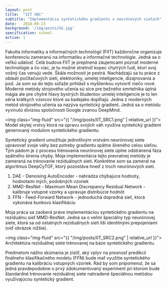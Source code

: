 ```yaml
---
layout: post
title:  "IIT SRC"
subtitle: "Implementácia syntetického gradientu v neurónových sieťach"
date:   2018-09-23
background: '/img/posts/SG.jpg'
specification: school
active: 1
---
```


Fakulta informatiky a informačných technológií (FIIT) každoročne organizuje konferenciu zameranú na informatiku a informačné technológie. Jedná sa o veľkú udalosť. Celá budova FIIT je preplnená záujemcami poznať moderné technológie a čo viac, je tu možné stretnúť kopec chytrých ľudí, ktorí svoj vošný čas venujú vede. Škála možností je pestrá. Nachádzajú sa tu práce z oblasti počítačových sieti, elektroniky, umelej inteligencie, dizajnovania a pod. Ja som sa do tejto súťaže prihlásil s myšlienkou vytvoriť niečo nové. Moderné metódy strojového učenia sú síce pre bežného smrtelníka úplná mágia ale pre chytré hlavy bystrých študentov umelej inteligencie je to len séria krátkych vzorcov ktoré sa kadejako dopĺňajú. Jedna z moderných metód strojového učenia sa nazýva syntetický gradient. Jedná sa o metódu vyvinutú diviziou spoločnosti Google zvanou DeepMind.

<img class="img-fluid" src="{{ "/img/posts/IIT_SRC1.png" | relative_url }}">
<span class="caption text-muted">Model skytej vrstvy ktorá na úpravu svojích váh využíva syntetický gradient generovaný modulom syntetického gradientu.</span>

Syntetický gradient umožňuje jednotlivým vrstvám neurónovej siete upravovať svoje váhy bez potreby gradientu spätne šíreného celou sieťou. Tým pádom je z procesu trénovania neurónovej siete úplne odstránená fáza spätného šírenia chyby. Moja implementácia tejto prevratnej metódy je zameraná na trénovanie reziduálnych sieti. Konkrétne som sa zameral na algoritmus DeepCyTOF, ktorý pozostáva hneď z troch neurónových sieti.

1. DAE - Denoising AutoEncoder - nahrádza chýbajúce hodnoty, hodnotami iných, podobných vzoriek
2. MMD-ResNet - Maximum Mean Discrepancy Residual Network - kalibruje vstupné vzorky a upravuje distribúcie hodnôt
3. FFN - Feed-Forward Network - jednoduchá dopredná sieť, ktorá vykonáva bunkovú klasifikáciu

Moja práca sa zaoberá práve implementáciou syntetického gradientu na reziduálnu sieť MMD-ResNet. Jedná sa o veľmi špeciálny typ neurónovej siete, ktorá sa od ostatných reziduálnych sieti líši identitnými prepojeniami (viď obrázok nižšie). 

<img class="img-fluid" src="{{ "/img/posts/IIT_SRC2.png" | relative_url }}">
<span class="caption text-muted">Architektúra reziduálnej siete trénovanej na báze syntetického gradientu.</span>

Predmetom nášho skúmania je zistiť, aký vplyv na presnosť predikcií finálneho klasifikačného modelu (FFN) bude mať využitie syntetického gradientu na kalibráciu vstupných vzoriek. Rád by som pripomenul, že sa jedná pravdepodobne o prvý zdokumentovaný experiment pri ktorom bude štandardné trénovanie reziduálnej siete nahradené špeciálnou metódou využívajúcou syntetický gradient.